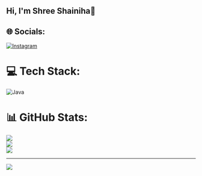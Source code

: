 ## Hi, I'm Shree Shainiha👋

## 🌐 Socials:
[![Instagram](https://img.shields.io/badge/Instagram-%23E4405F.svg?logo=Instagram&logoColor=white)](https://instagram.com/shree.shainiha_js07) 

# 💻 Tech Stack:
![Java](https://img.shields.io/badge/java-%23ED8B00.svg?style=for-the-badge&logo=openjdk&logoColor=white)
# 📊 GitHub Stats:
![](https://github-readme-stats.vercel.app/api?username=shreeshainiha-js&theme=dark&hide_border=false&include_all_commits=false&count_private=false)<br/>
![](https://github-readme-streak-stats.herokuapp.com/?user=shreeshainiha-js&theme=dark&hide_border=false)<br/>
![](https://github-readme-stats.vercel.app/api/top-langs/?username=shreeshainiha-js&theme=dark&hide_border=false&include_all_commits=false&count_private=false&layout=compact)

---
[![](https://visitcount.itsvg.in/api?id=shreeshainiha-js&icon=0&color=0)](https://visitcount.itsvg.in)

<!-- Proudly created with GPRM ( https://gprm.itsvg.in ) -->

